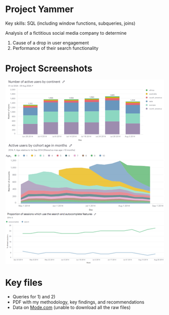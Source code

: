 # Project Yammer
Key skills: SQL (including window functions, subqueries, joins)

Analysis of a fictitious social media company to determine  
1) Cause of a drop in user engagement
2) Performance of their search functionality

# Project Screenshots
![image](https://github.com/jonathanyang7/yammer_sql_analysis/blob/69a9b57d461cacd71913195aede680fa3b48cbe9/03.%20Screenshots/user_engagement_active_by_continent.png)
![image](https://github.com/jonathanyang7/yammer_sql_analysis/blob/main/03.%20Screenshots/user_engagement_cohort.png)
![image](https://github.com/jonathanyang7/yammer_sql_analysis/blob/70f6a26df53d3e8b29ef638c583064a9509786ba/03.%20Screenshots/search_functionality_usage.png)

# Key files
- Queries for 1) and 2)  
- PDF with my methodology, key findings, and recommendations 
- Data on [Mode.com](https://mode.com/sql-tutorial/sql-business-analytics-training) (unable to download all the raw files)
